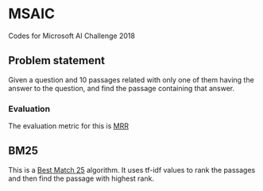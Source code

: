 # MSAIC
Codes for Microsoft AI Challenge 2018

## Problem statement
Given a question and 10 passages related with only one of them having the answer to the question,
and find the passage containing that answer.

### Evaluation
The evaluation metric for this is [MRR](https://en.wikipedia.org/wiki/Mean_reciprocal_rank)

## BM25
This is a [Best Match 25](https://en.wikipedia.org/wiki/Okapi_BM25) algorithm.
It uses tf-idf values to rank the passages and then find the passage with highest rank.

